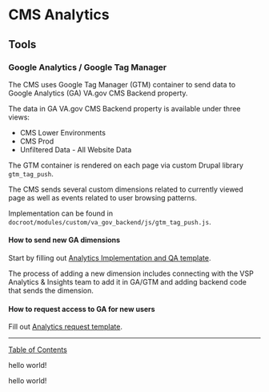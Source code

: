 # CMS Analytics

## Tools

### Google Analytics / Google Tag Manager

The CMS uses Google Tag Manager (GTM) container to send data to Google Analytics (GA) VA.gov CMS Backend property.

The data in GA VA.gov CMS Backend property is available under three views:

* CMS Lower Environments
* CMS Prod
* Unfiltered Data - All Website Data

The GTM container is rendered on each page via custom Drupal library `gtm_tag_push`.

The CMS sends several custom dimensions related to currently viewed page as well as events related to user browsing patterns.

Implementation can be found in `docroot/modules/custom/va_gov_backend/js/gtm_tag_push.js`.

#### How to send new GA dimensions

Start by filling out [Analytics Implementation and QA template](https://github.com/department-of-veterans-affairs/va.gov-team/issues/new?assignees=joanneesteban%2C+bsmartin-ep%2C+jonwehausen%2C+bmcgrady-ep&labels=analytics-insights%2C+analytics-request%2C+collaboration-cycle%2C+collab-cycle-review&template=analytics-implementation-and-qa-request-template.md&title=Analytics+Implementation+or+QA+Support+for+%5BTeam+Name+-+Feature+Name%5D).

The process of adding a new dimension includes connecting with the VSP Analytics & Insights team to add it in GA/GTM and adding backend code that sends the dimension.

#### How to request access to GA for new users

Fill out [Analytics request template](https://github.com/department-of-veterans-affairs/va.gov-team/issues/new?assignees=joanneesteban%2C+bsmartin-ep%2C+jonwehausen&labels=analytics-insights%2C+analytics-request&template=analytics-request-google-analytics-access.md&title=Request+access+to+Google+Analytics).

----

[Table of Contents](../README.md)

hello world!


hello world!